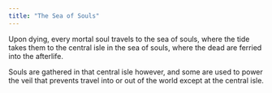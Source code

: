```yaml
---
title: "The Sea of Souls"
---
```


Upon dying, every mortal soul travels to the sea of souls, where the tide takes them to the central isle in the sea of souls, where the dead are ferried into the afterlife.

Souls are gathered in that central isle however, and some are used to power the veil that prevents travel into or out of the world except at the central isle.

